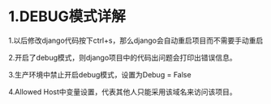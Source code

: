 # 1.DEBUG模式详解

1.以后修改django代码按下ctrl+s，那么django会自动重启项目而不需要手动重启

2.开启了debug模式，则django项目中的代码出问题会打印出错误信息。

3.生产环境中禁止开启debug模式，设置为Debug = False

4.Allowed Host中变量设置，代表其他人只能采用该域名来访问该项目。

